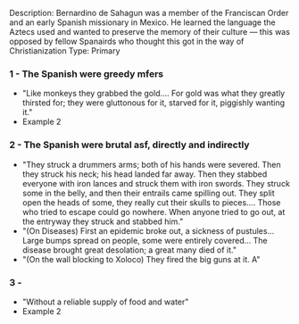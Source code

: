 Description: Bernardino de Sahagun was a member of the Franciscan Order and an early Spanish missionary in Mexico. He learned the language the Aztecs used and wanted to preserve the memory of their culture — this was opposed by fellow Spanairds who thought this got in the way of Christianization
Type: Primary
### 1 - The Spanish were greedy mfers
- "Like monkeys they grabbed the gold.... For gold was what they greatly thirsted for; they were gluttonous for it, starved for it, piggishly wanting it."
- Example 2
### 2 - The Spanish were brutal asf, directly and indirectly
- "They struck a drummers arms; both of his hands were severed. Then they struck his neck; his head landed far away. Then they stabbed everyone with iron lances and struck them with iron swords. They struck some in the belly, and then their entrails came spilling out. They split open the heads of some, they really cut their skulls to pieces.... Those who tried to escape could go nowhere. When anyone tried to go out, at the entryway they struck and stabbed him."
- "(On Diseases) First an epidemic broke out, a sickness of pustules... Large bumps spread on people, some were entirely covered... The disease brought great desolation; a great many died of it."
- "(On the wall blocking to Xoloco) They fired the big guns at it. A"
### 3 -
- "Without a reliable supply of food and water"
- Example 2